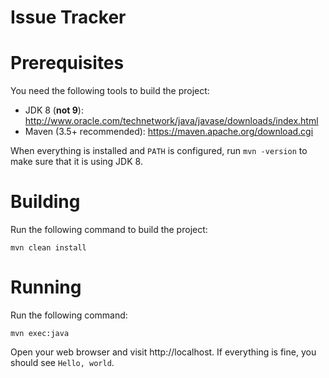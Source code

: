 Issue Tracker==============================================# PrerequisitesYou need the following tools to build the project:  * JDK 8 (**not 9**): http://www.oracle.com/technetwork/java/javase/downloads/index.html  * Maven (3.5+ recommended): https://maven.apache.org/download.cgi  When everything is installed and `PATH` is configured, run `mvn -version` to make sure that it is using JDK 8.# BuildingRun the following command to build the project:```mvn clean install```# RunningRun the following command:```mvn exec:java```Open your web browser and visit http://localhost. If everything is fine, you should see `Hello, world`.
